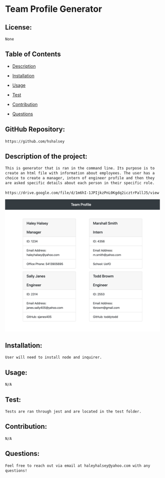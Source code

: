 # Team Profile Generator 

## License:
    
    None 

## Table of Contents 

* [Description](#description)

* [Installation](#installation)

* [Usage](#usage)

* [Test](#test)

* [Contribution](#contribution)

* [Questions](#questions)
   
## GitHub Repository:

    https://github.com/hshalsey 
    

## Description of the project:

    This is generator that is ran in the command line. Its purpose is to create an html file with information about employees. The user has a choice to create a manager, intern of engineer profile and then they are asked specific details about each person in their specific role.  

    https://drive.google.com/file/d/1m6hI-1JPIjkzPnL0Kgdq2icztrPallJ5/view

![Alt text](/img/teamprofilepic.png?raw=true "Optional Title")

## Installation:

    User will need to install node and inquirer. 


## Usage:
    
    N/A 


## Test: 
    
    Tests are ran through jest and are located in the test folder.


## Contribution: 
    
    N/A


## Questions: 
    
    Feel free to reach out via email at haleyhalsey@yahoo.com with any questions!